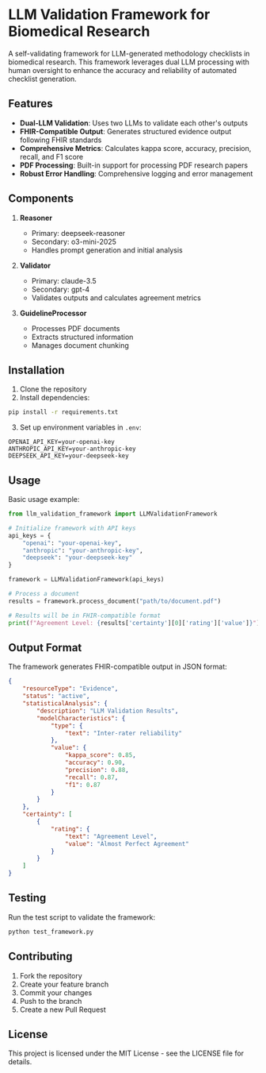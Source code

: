 # LLM Validation Framework for Biomedical Research

A self-validating framework for LLM-generated methodology checklists in biomedical research. This framework leverages dual LLM processing with human oversight to enhance the accuracy and reliability of automated checklist generation.

## Features

- **Dual-LLM Validation**: Uses two LLMs to validate each other's outputs
- **FHIR-Compatible Output**: Generates structured evidence output following FHIR standards
- **Comprehensive Metrics**: Calculates kappa score, accuracy, precision, recall, and F1 score
- **PDF Processing**: Built-in support for processing PDF research papers
- **Robust Error Handling**: Comprehensive logging and error management

## Components

1. **Reasoner**
   - Primary: deepseek-reasoner
   - Secondary: o3-mini-2025
   - Handles prompt generation and initial analysis

2. **Validator**
   - Primary: claude-3.5
   - Secondary: gpt-4
   - Validates outputs and calculates agreement metrics

3. **GuidelineProcessor**
   - Processes PDF documents
   - Extracts structured information
   - Manages document chunking

## Installation

1. Clone the repository
2. Install dependencies:
```bash
pip install -r requirements.txt
```

3. Set up environment variables in `.env`:
```
OPENAI_API_KEY=your-openai-key
ANTHROPIC_API_KEY=your-anthropic-key
DEEPSEEK_API_KEY=your-deepseek-key
```

## Usage

Basic usage example:

```python
from llm_validation_framework import LLMValidationFramework

# Initialize framework with API keys
api_keys = {
    "openai": "your-openai-key",
    "anthropic": "your-anthropic-key",
    "deepseek": "your-deepseek-key"
}

framework = LLMValidationFramework(api_keys)

# Process a document
results = framework.process_document("path/to/document.pdf")

# Results will be in FHIR-compatible format
print(f"Agreement Level: {results['certainty'][0]['rating']['value']}")
```

## Output Format

The framework generates FHIR-compatible output in JSON format:

```json
{
    "resourceType": "Evidence",
    "status": "active",
    "statisticalAnalysis": {
        "description": "LLM Validation Results",
        "modelCharacteristics": {
            "type": {
                "text": "Inter-rater reliability"
            },
            "value": {
                "kappa_score": 0.85,
                "accuracy": 0.90,
                "precision": 0.88,
                "recall": 0.87,
                "f1": 0.87
            }
        }
    },
    "certainty": [
        {
            "rating": {
                "text": "Agreement Level",
                "value": "Almost Perfect Agreement"
            }
        }
    ]
}
```

## Testing

Run the test script to validate the framework:

```bash
python test_framework.py
```

## Contributing

1. Fork the repository
2. Create your feature branch
3. Commit your changes
4. Push to the branch
5. Create a new Pull Request

## License

This project is licensed under the MIT License - see the LICENSE file for details.
